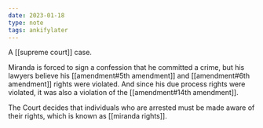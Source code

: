 ```yaml
---
date: 2023-01-18
type: note
tags: ankifylater
---
```


A [[supreme court]] case.

Miranda is forced to sign a confession that he committed a crime, but his lawyers believe his [[amendment#5th amendment]] and [[amendment#6th amendment]] rights were violated. And since his due process rights were violated, it was also a violation of the [[amendment#14th amendment]].

The Court decides that individuals who are arrested must be made aware of their rights, which is known as [[miranda rights]].
